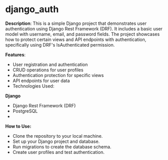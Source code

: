 # django_auth

**Description**:
This is a simple Django project that demonstrates user authentication using Django Rest Framework (DRF). It includes a basic user model with username, email, and password fields. The project showcases how to protect certain views and API endpoints with authentication, specifically using DRF's IsAuthenticated permission.

**Features**:

- User registration and authentication
- CRUD operations for user profiles
- Authentication protection for specific views
- API endpoints for user data
- Technologies Used:

**Django**
- Django Rest Framework (DRF)
- PostgreSQL
- 
**How to Use:**

- Clone the repository to your local machine.
- Set up your Django project and database.
- Run migrations to create the database schema.
- Create user profiles and test authentication.
